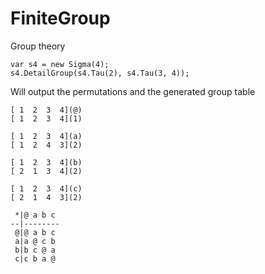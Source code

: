 # FiniteGroup
Group theory

```
var s4 = new Sigma(4);
s4.DetailGroup(s4.Tau(2), s4.Tau(3, 4));
```

Will output the permutations and the generated  group table

```
[ 1  2  3  4](@)
[ 1  2  3  4](1)

[ 1  2  3  4](a)
[ 1  2  4  3](2)

[ 1  2  3  4](b)
[ 2  1  3  4](2)

[ 1  2  3  4](c)
[ 2  1  4  3](2)

 *|@ a b c
--|--------
 @|@ a b c
 a|a @ c b
 b|b c @ a
 c|c b a @
```